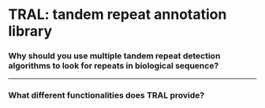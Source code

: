 # TRAL: tandem repeat annotation library

### Why should you use multiple tandem repeat detection algorithms to look for repeats in biological sequence?

---

### What different functionalities does TRAL provide?
